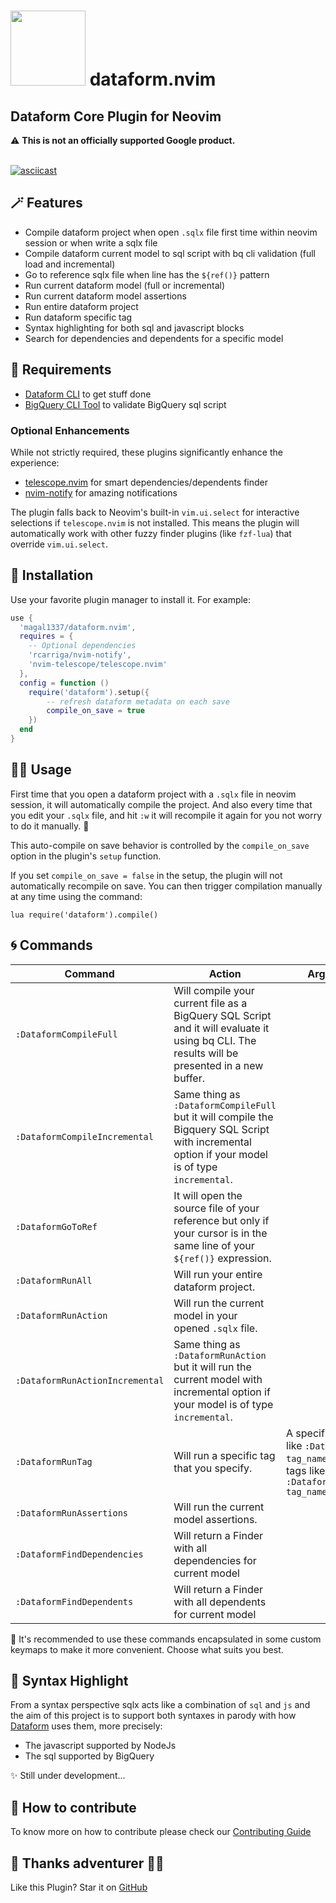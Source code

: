 # <img src="images/dataform-logo.png" width="120" height="120">  dataform.nvim
## Dataform Core Plugin for Neovim

⚠️ **This is not an officially supported Google product.**
<br>
<br>

[![asciicast](https://asciinema.org/a/PV7XeWQqBBotCx8EhhXLVZlyG.svg)](https://asciinema.org/a/PV7XeWQqBBotCx8EhhXLVZlyG)

## 🪄 Features

- Compile dataform project when open `.sqlx` file first time within neovim session or when write a sqlx file
- Compile dataform current model to sql script with bq cli validation (full load and incremental)
- Go to reference sqlx file when line has the `${ref()}` pattern
- Run current dataform model (full or incremental)
- Run current dataform model assertions
- Run entire dataform project
- Run dataform specific tag
- Syntax highlighting for both sql and javascript blocks
- Search for dependencies and dependents for a specific model

## 📜 Requirements

- [Dataform CLI](https://cloud.google.com/dataform/docs/use-dataform-cli) to get stuff done
- [BigQuery CLI Tool](https://cloud.google.com/bigquery/docs/bq-command-line-tool?hl=pt-br) to validate BigQuery sql script

### Optional Enhancements

While not strictly required, these plugins significantly enhance the experience:
- [telescope.nvim](https://github.com/nvim-telescope/telescope.nvim/tree/master) for smart dependencies/dependents finder
- [nvim-notify](https://github.com/rcarriga/nvim-notify) for amazing notifications

The plugin falls back to Neovim's built-in `vim.ui.select` for interactive selections if `telescope.nvim` is not installed.
This means the plugin will automatically work with other fuzzy finder plugins (like `fzf-lua`) that override `vim.ui.select`.

## 🧪 Installation

Use your favorite plugin manager to install it. For example:

```lua
use {
  'magal1337/dataform.nvim',
  requires = {
    -- Optional dependencies
    'rcarriga/nvim-notify',
    'nvim-telescope/telescope.nvim'
  },
  config = function ()
    require('dataform').setup({
        -- refresh dataform metadata on each save
        compile_on_save = true
    })
  end
}
```

## 🧙‍♂️ Usage

First time that you open a dataform project with a `.sqlx` file in neovim session, it will automatically compile the project.
And also every time that you edit your `.sqlx` file, and hit `:w` it will recompile it again for you not worry to do it manually. 🔮


This auto-compile on save behavior is controlled by the `compile_on_save` option in the plugin's `setup` function.


If you set `compile_on_save = false` in the setup, the plugin will not automatically recompile on save.
You can then trigger compilation manually at any time using the command:
```vim
lua require('dataform').compile()
```

## 🌀 Commands
| Command | Action | Arguments|
|---|---|---|
|`:DataformCompileFull` | Will compile your current file as a BigQuery SQL Script and it will evaluate it using bq CLI. The results will be presented in a new buffer. ||
|`:DataformCompileIncremental` | Same thing as `:DataformCompileFull` but it will compile the Bigquery SQL Script with incremental option if your model is of type `incremental`. ||
|`:DataformGoToRef` |It will open the source file of your reference but only if your cursor is in the same line of your `${ref()}` expression. ||
|`:DataformRunAll`|Will run your entire dataform project.||
|`:DataformRunAction`|Will run the current model in your opened `.sqlx` file.||
|`:DataformRunActionIncremental`|Same thing as `:DataformRunAction` but it will run the current model with incremental option if your model is of type `incremental`.||
|`:DataformRunTag`|Will run a specific tag that you specify.| A specific tag name like `:DataformRunTag tag_name` or a list of tags like `:DataformRunTag tag_name1,tag_name2` |
|`:DataformRunAssertions`| Will run the current model assertions. ||
|`:DataformFindDependencies`| Will return a Finder with all dependencies for current model ||
|`:DataformFindDependents`| Will return a Finder with all dependents for current model ||

🔮 It's recommended to use these commands encapsulated in some custom keymaps to make it more convenient. Choose what suits you best.
## 📖 Syntax Highlight
From a syntax perspective sqlx acts like a combination of `sql` and `js` and the aim of this project is to support both syntaxes in parody with how [Dataform](https://github.com/dataform-co/dataform) uses them, more precisely:

- The javascript supported by NodeJs
- The sql supported by BigQuery

✨ Still under development...
## 🏰 How to contribute
To know more on how to contribute please check our [Contributing Guide](https://github.com/magal1337/dataform.nvim/blob/main/CONTRIBUTING.md)
## 🙏 Thanks adventurer 🧙‍♀️
Like this Plugin? Star it on [GitHub](https://github.com/magal1337/dataform.nvim)
